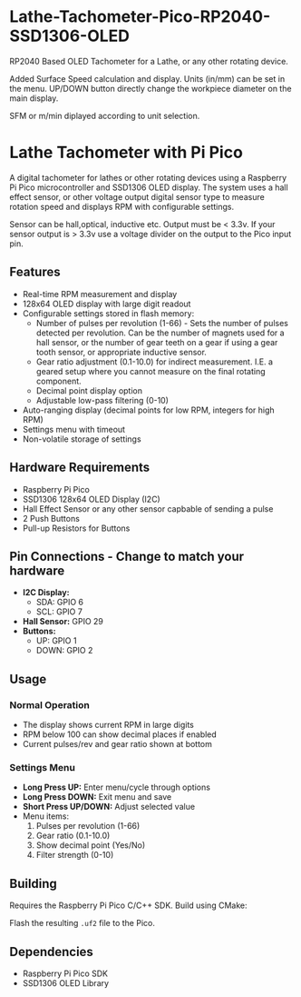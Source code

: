 # Lathe-Tachometer-Pico-RP2040-SSD1306-OLED
RP2040 Based OLED Tachometer for a Lathe, or any other rotating device.

Added Surface Speed calculation and display.  Units (in/mm) can be set in the menu. UP/DOWN button directly change the workpiece diameter on the main display.

SFM or m/min diplayed according to unit selection. 


# Lathe Tachometer with Pi Pico

A digital tachometer for lathes or other rotating devices using a Raspberry Pi Pico microcontroller and SSD1306 OLED display. 
The system uses a hall effect sensor, or other voltage output digital sensor type to measure rotation speed and displays RPM with configurable settings.

Sensor can be hall,optical, inductive etc.  Output must be < 3.3v. If your sensor output is > 3.3v use a voltage divider on the output to the Pico input pin.

## Features

- Real-time RPM measurement and display
- 128x64 OLED display with large digit readout
- Configurable settings stored in flash memory:
  - Number of pulses per revolution (1-66) - Sets the number of pulses detected per revolution. Can be the number of magnets used for a hall sensor, or the number of gear teeth on a gear if using a gear tooth sensor, or appropriate inductive sensor. 
  - Gear ratio adjustment (0.1-10.0) for indirect measurement. I.E. a geared setup where you cannot measure on the final rotating component.
  - Decimal point display option
  - Adjustable low-pass filtering (0-10)
- Auto-ranging display (decimal points for low RPM, integers for high RPM)
- Settings menu with timeout
- Non-volatile storage of settings

## Hardware Requirements

- Raspberry Pi Pico
- SSD1306 128x64 OLED Display (I2C)
- Hall Effect Sensor or any other sensor capbable of sending a pulse
- 2 Push Buttons
- Pull-up Resistors for Buttons

## Pin Connections - Change to match your hardware

- **I2C Display:**
  - SDA: GPIO 6
  - SCL: GPIO 7
- **Hall Sensor:** GPIO 29
- **Buttons:**
  - UP: GPIO 1
  - DOWN: GPIO 2

## Usage

### Normal Operation
- The display shows current RPM in large digits
- RPM below 100 can show decimal places if enabled
- Current pulses/rev and gear ratio shown at bottom

### Settings Menu
- **Long Press UP:** Enter menu/cycle through options
- **Long Press DOWN:** Exit menu and save
- **Short Press UP/DOWN:** Adjust selected value
- Menu items:
  1. Pulses per revolution (1-66)
  2. Gear ratio (0.1-10.0)
  3. Show decimal point (Yes/No)
  4. Filter strength (0-10)

## Building

Requires the Raspberry Pi Pico C/C++ SDK. Build using CMake:

Flash the resulting `.uf2` file to the Pico.

## Dependencies

- Raspberry Pi Pico SDK
- SSD1306 OLED Library
